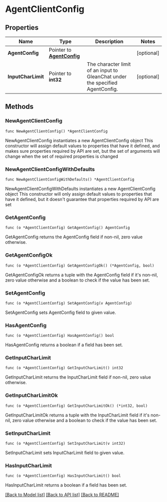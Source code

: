 # AgentClientConfig

## Properties

Name | Type | Description | Notes
------------ | ------------- | ------------- | -------------
**AgentConfig** | Pointer to [**AgentConfig**](AgentConfig.md) |  | [optional] 
**InputCharLimit** | Pointer to **int32** | The character limit of an input to GleanChat under the specified AgentConfig. | [optional] 

## Methods

### NewAgentClientConfig

`func NewAgentClientConfig() *AgentClientConfig`

NewAgentClientConfig instantiates a new AgentClientConfig object
This constructor will assign default values to properties that have it defined,
and makes sure properties required by API are set, but the set of arguments
will change when the set of required properties is changed

### NewAgentClientConfigWithDefaults

`func NewAgentClientConfigWithDefaults() *AgentClientConfig`

NewAgentClientConfigWithDefaults instantiates a new AgentClientConfig object
This constructor will only assign default values to properties that have it defined,
but it doesn't guarantee that properties required by API are set

### GetAgentConfig

`func (o *AgentClientConfig) GetAgentConfig() AgentConfig`

GetAgentConfig returns the AgentConfig field if non-nil, zero value otherwise.

### GetAgentConfigOk

`func (o *AgentClientConfig) GetAgentConfigOk() (*AgentConfig, bool)`

GetAgentConfigOk returns a tuple with the AgentConfig field if it's non-nil, zero value otherwise
and a boolean to check if the value has been set.

### SetAgentConfig

`func (o *AgentClientConfig) SetAgentConfig(v AgentConfig)`

SetAgentConfig sets AgentConfig field to given value.

### HasAgentConfig

`func (o *AgentClientConfig) HasAgentConfig() bool`

HasAgentConfig returns a boolean if a field has been set.

### GetInputCharLimit

`func (o *AgentClientConfig) GetInputCharLimit() int32`

GetInputCharLimit returns the InputCharLimit field if non-nil, zero value otherwise.

### GetInputCharLimitOk

`func (o *AgentClientConfig) GetInputCharLimitOk() (*int32, bool)`

GetInputCharLimitOk returns a tuple with the InputCharLimit field if it's non-nil, zero value otherwise
and a boolean to check if the value has been set.

### SetInputCharLimit

`func (o *AgentClientConfig) SetInputCharLimit(v int32)`

SetInputCharLimit sets InputCharLimit field to given value.

### HasInputCharLimit

`func (o *AgentClientConfig) HasInputCharLimit() bool`

HasInputCharLimit returns a boolean if a field has been set.


[[Back to Model list]](../README.md#documentation-for-models) [[Back to API list]](../README.md#documentation-for-api-endpoints) [[Back to README]](../README.md)



